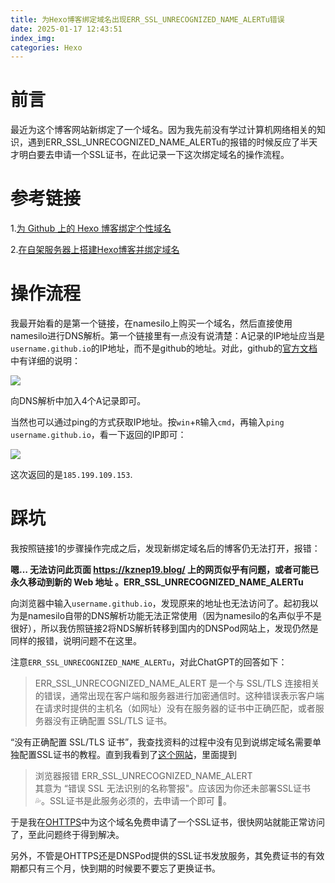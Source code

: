 ```yaml
---
title: 为Hexo博客绑定域名出现ERR_SSL_UNRECOGNIZED_NAME_ALERTu错误
date: 2025-01-17 12:43:51
index_img:
categories: Hexo
---
```


# 前言

最近为这个博客网站新绑定了一个域名。因为我先前没有学过计算机网络相关的知识，遇到ERR_SSL_UNRECOGNIZED_NAME_ALERTu的报错的时候反应了半天才明白要去申请一个SSL证书，在此记录一下这次绑定域名的操作流程。

# 参考链接

1.[为 Github 上的 Hexo 博客绑定个性域名](https://cps.ninja/2016/10/09/customize-your-blog-domain/)

2.[在自架服务器上搭建Hexo博客并绑定域名](https://www.littlelittleblack.com/Hexo/20200508-self-server-url.html)

# 操作流程

我最开始看的是第一个链接，在namesilo上购买一个域名，然后直接使用namesilo进行DNS解析。第一个链接里有一点没有说清楚：A记录的IP地址应当是`username.github.io`的IP地址，而不是github的地址。对此，github的[官方文档](https://docs.github.com/en/pages/configuring-a-custom-domain-for-your-github-pages-site/managing-a-custom-domain-for-your-github-pages-site)中有详细的说明：

![](https://i.imgur.com/ZMUsLHh.png)

向DNS解析中加入4个A记录即可。

当然也可以通过ping的方式获取IP地址。按`win`+`R`输入`cmd`，再输入`ping username.github.io`，看一下返回的IP即可：

![](https://i.imgur.com/OEH8zEM.png)


这次返回的是`185.199.109.153`.

# 踩坑

我按照链接1的步骤操作完成之后，发现新绑定域名后的博客仍无法打开，报错：

**嗯… 无法访问此页面 https://kznep19.blog/ 上的网页似乎有问题，或者可能已永久移动到新的 Web 地址 。ERR_SSL_UNRECOGNIZED_NAME_ALERTu**

向浏览器中输入`username.github.io`，发现原来的地址也无法访问了。起初我以为是namesilo自带的DNS解析功能无法正常使用（因为namesilo的名声似乎不是很好），所以我仿照链接2将NDS解析转移到国内的DNSPod网站上，发现仍然是同样的报错，说明问题不在这里。

注意`ERR_SSL_UNRECOGNIZED_NAME_ALERTu`，对此ChatGPT的回答如下：

>ERR_SSL_UNRECOGNIZED_NAME_ALERT 是一个与 SSL/TLS 连接相关的错误，通常出现在客户端和服务器进行加密通信时。这种错误表示客户端在请求时提供的主机名（如网址）没有在服务器的证书中正确匹配，或者服务器没有正确配置 SSL/TLS 证书。

“没有正确配置 SSL/TLS 证书”，我查找资料的过程中没有见到说绑定域名需要单独配置SSL证书的教程。直到我看到了[这个网站](https://github.com/lss233/chatgpt-mirai-qq-bot/issues/1146)，里面提到

>浏览器报错 ERR_SSL_UNRECOGNIZED_NAME_ALERT  
>其意为 “错误 SSL 无法识别的名称警报"。应该因为你还未部署SSL证书 💦。SSL证书是此服务必须的，去申请一个即可 🙏。

于是我在[OHTTPS](https://ohttps.com/monitor/dashboard)中为这个域名免费申请了一个SSL证书，很快网站就能正常访问了，至此问题终于得到解决。

另外，不管是OHTTPS还是DNSPod提供的SSL证书发放服务，其免费证书的有效期都只有三个月，快到期的时候要不要忘了更换证书。